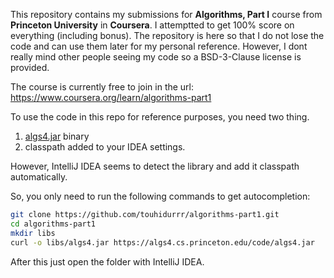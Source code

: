 This repository contains my submissions for **Algorithms, Part I** course from **Princeton University** in **Coursera**. I attemptted to get 100% score on everything (including bonus). The repository is here so that I do not lose the code and can use them later for my personal reference. However, I dont really mind other people seeing my code so a BSD-3-Clause license is provided.

The course is currently free to join in the url: https://www.coursera.org/learn/algorithms-part1

To use the code in this repo for reference purposes, you need two thing.
1. [algs4.jar](https://algs4.cs.princeton.edu/code/algs4.jar) binary
2. classpath added to your IDEA settings.

However, IntelliJ IDEA seems to detect the library and add it classpath automatically.

So, you only need to run the following commands to get autocompletion:
```bash
git clone https://github.com/touhidurrr/algorithms-part1.git
cd algorithms-part1
mkdir libs
curl -o libs/algs4.jar https://algs4.cs.princeton.edu/code/algs4.jar
```

After this just open the folder with IntelliJ IDEA.
